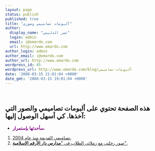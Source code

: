 ```yaml
---
layout: page
status: publish
published: true
title: "ألبومات تصاميمي وصوري"
author:
  display_name: "عمر الدليمي"
  login: admin
  email: i@omardo.com
  url: http://www.omardo.com
author_login: admin
author_email: i@omardo.com
author_url: http://www.omardo.com
wordpress_id: 45
wordpress_url: http://www.omardo.com/blog/ألبومات-تصاميمي
date: '2008-03-15 21:01:04 +0000'
date_gmt: '2008-03-15 19:01:04 +0000'
---
```

<br />
<h2><strong>هذه الصفحة تحتوي على ألبومات تصاميمي والصور التي آخذها. كي أسهل الوصول إليها:<br />
</strong></h2>
<ul>
<li><strong><font color="#800080">سأحدثها بإستمرار.</font></strong></li>
</ul>
<p><strong> </strong></p>
<ol>
<li><a href="http://www.omardo.com/blog/my-albums/my-old-designs"> تصاميمي القديمة منذ عام 2004.</a></li>
<li><a href="http://www.omardo.com/blog/my-albums/zaboud">صور رحلتي مع زملائي الطلاب في "<strong>مدارس دار الأرقم الإسلامية</strong>".</a></li>
</ol>
